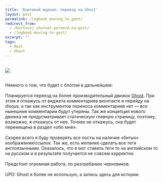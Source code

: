 ```yaml
---
title: 'Бортовой журнал: переезд на Ghost'
layout: post
permalink: /logbook_moving_to_gost/
redirect_from:
  - /bortovoj-zhurnal-pereezd-na-gost/
  - /logbook-moving-to-gost/
excerpt: ""
tags:
  - Root
  - Ghost
---
```


<br>
<img src="https://farm1.staticflickr.com/761/21466116380_27b5eb901e_o.jpg">
<br>
<br>

Немного о том, что будет с блогом в дальнейшем:
<br>
<br>
Планируется переезд на более производительный движок <a href="http://ghost.org" target="_blank">Ghost</a>. При этом я откажусь от виджета комментариев вконтакте и перейду на disqus, а так как инструментов переноса комментариев нет &#8212; все нынешние комментарии будут утеряны. Так же концепция нового движка не предусматривает статическую главную страницу, поэтому, возможно, я откажусь от нее. Точнее не откажусь, она будет перемещена в раздел &#171;обо мне&#187;.
<br>
<br>
Скорее всего я буду проверять все посты на наличие &#171;битых&#187; изображения/ссылок. Так же, есть желание сделать все теги англоязычными. Оказалось, что я мог ставить теги то на английском то на русском и в результате получается не совсем корректно.
<br>
<br>
Предстоит огромная работа, по разгребанию черновиков.
<br>
<br>
UPD: Ghost я более не использую, а запись здесь для истории.
